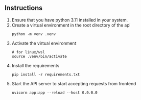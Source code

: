## Instructions


1. Ensure that you have python 3.11 installed in your system.
2. Create a virtual environment in the root directory of the api
    ```
    python -m venv .venv
    ```
3. Activate the virtual environment
    ```
    # for linux/wsl
    source .venv/bin/activate
    ```
4. Install the requirements
    ```
    pip install -r requirements.txt
    ```
5. Start the API server to start accepting requests from frontend
    ```
    uvicorn app:app --reload --host 0.0.0.0
    ```